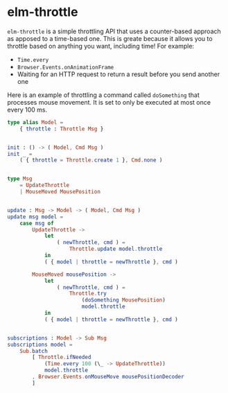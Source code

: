 # elm-throttle

`elm-throttle` is a simple throttling API that uses a counter-based approach as apposed to a time-based one. This is greate because it allows you to throttle based on anything you want, including time! For example:

- `Time.every`
- `Browser.Events.onAnimationFrame`
- Waiting for an HTTP request to return a result before you send another one

Here is an example of throttling a command called `doSomething` that processes mouse movement. It is set to only be executed at most once every 100 ms.
```elm
type alias Model =
    { throttle : Throttle Msg }


init : () -> ( Model, Cmd Msg )
init _ =
    ( { throttle = Throttle.create 1 }, Cmd.none )


type Msg
    = UpdateThrottle
    | MouseMoved MousePosition


update : Msg -> Model -> ( Model, Cmd Msg )
update msg model =
    case msg of
        UpdateThrottle ->
            let
                ( newThrottle, cmd ) =
                    Throttle.update model.throttle
            in
            ( { model | throttle = newThrottle }, cmd )

        MouseMoved mousePosition ->
            let
                ( newThrottle, cmd ) =
                    Throttle.try
                        (doSomething MousePosition)
                        model.throttle
            in
            ( { model | throttle = newThrottle }, cmd )


subscriptions : Model -> Sub Msg
subscriptions model =
    Sub.batch
        [ Throttle.ifNeeded
            (Time.every 100 (\_ -> UpdateThrottle))
            model.throttle
        , Browser.Events.onMouseMove mousePositionDecoder
        ]
```

